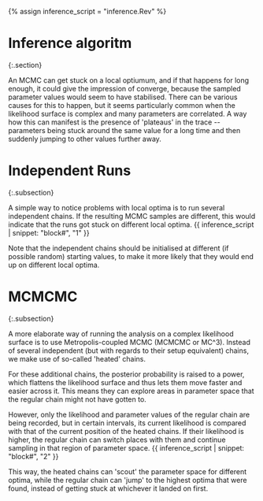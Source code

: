 {% assign inference_script = "inference.Rev" %}

Inference algoritm
==================
{:.section}

An MCMC can get stuck on a local optiumum, and if that happens for long enough, it could give the impression of converge, because the sampled parameter values would seem to have stabilised. There can be various causes for this to happen, but it seems particularly common when the likelihood surface is complex and many parameters are correlated. A way how this can manifest is the presence of 'plateaus' in the trace -- parameters being stuck around the same value for a long time and then suddenly jumping to other values further away.


Independent Runs
================
{:.subsection}

A simple way to notice problems with local optima is to run several independent chains. If the resulting MCMC samples are different, this would indicate that the runs got stuck on different local optima.
{{ inference_script | snippet: "block#", "1" }}

Note that the independent chains should be initialised at different (if possible random) starting values, to make it more likely that they would end up on different local optima.


MCMCMC
======
{:.subsection}

A more elaborate way of running the analysis on a complex likelihood surface is to use Metropolis-coupled MCMC (MCMCMC or MC^3). Instead of several independent (but with regards to their setup equivalent) chains, we make use of so-called 'heated' chains.

For these additional chains, the posterior probability is raised to a power, which flattens the likelihood surface and thus lets them move faster and easier across it. This means they can explore areas in parameter space that the regular chain might not have gotten to.

However, only the likelihood and parameter values of the regular chain are being recorded, but in certain intervals, its current likelihood is compared with that of the current position of the heated chains. If their likelihood is higher, the regular chain can switch places with them and continue sampling in that region of parameter space.
{{ inference_script | snippet: "block#", "2" }}

This way, the heated chains can 'scout' the parameter space for different optima, while the regular chain can 'jump' to the highest optima that were found, instead of getting stuck at whichever it landed on first.

